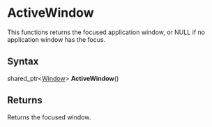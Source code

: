 # ActiveWindow #
This functions returns the focused application window, or NULL if no application window has the focus.

## Syntax ##
shared_ptr<[Window](Window.md)\> **ActiveWindow**()

## Returns ##
Returns the focused window.
